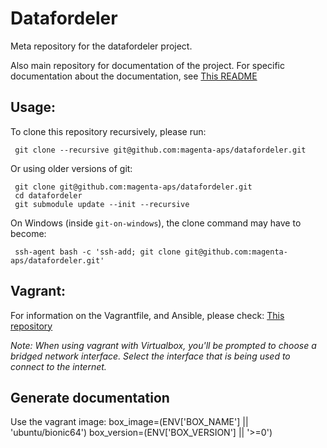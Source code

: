 Datafordeler
============

Meta repository for the datafordeler project.

Also main repository for documentation of the project.
For specific documentation about the documentation, see [This README](docs/README.md)

## Usage:
To clone this repository recursively, please run:

     git clone --recursive git@github.com:magenta-aps/datafordeler.git

Or using older versions of git:

     git clone git@github.com:magenta-aps/datafordeler.git
     cd datafordeler
     git submodule update --init --recursive
     
On Windows (inside `git-on-windows`), the clone command may have to become:

     ssh-agent bash -c 'ssh-add; git clone git@github.com:magenta-aps/datafordeler.git'

## Vagrant:
For information on the Vagrantfile, and Ansible, please check:
[This repository](https://github.com/magenta-aps/vagrant-ansible-example)

*Note: When using vagrant with Virtualbox, you'll be prompted to choose a 
bridged network interface. Select the interface that is being used to connect
to the internet.*


## Generate documentation

Use the vagrant image:
box_image=(ENV['BOX_NAME'] || 'ubuntu/bionic64')
box_version=(ENV['BOX_VERSION'] || '>=0')


